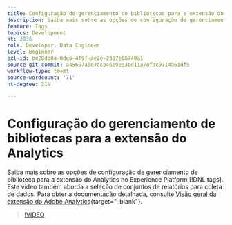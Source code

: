 ```yaml
---
title: Configuração do gerenciamento de bibliotecas para a extensão do Analytics
description: Saiba mais sobre as opções de configuração de gerenciamento de biblioteca para a extensão do Analytics no Experience Platform [!DNL tags]. Este vídeo também aborda a seleção de conjuntos de relatórios para coleta de dados.
feature: Tags
topics: Development
kt: 2836
role: Developer, Data Engineer
level: Beginner
exl-id: be28db8a-0de6-4f9f-ae2e-2337e86740a1
source-git-commit: a45667a8d7ccb46b9e33bd11a78fac9714a61df5
workflow-type: tm+mt
source-wordcount: '71'
ht-degree: 21%

---
```


# Configuração do gerenciamento de bibliotecas para a extensão do Analytics

Saiba mais sobre as opções de configuração de gerenciamento de biblioteca para a extensão do Analytics no Experience Platform [!DNL tags]. Este vídeo também aborda a seleção de conjuntos de relatórios para coleta de dados.  Para obter a documentação detalhada, consulte [Visão geral da extensão do Adobe Analytics](https://experienceleague.adobe.com/docs/experience-platform/tags/extensions/client/analytics/overview.html?lang=pt-BR){target="_blank"}.

>[!VIDEO](https://video.tv.adobe.com/v/27092/?quality=12&learn=on)
